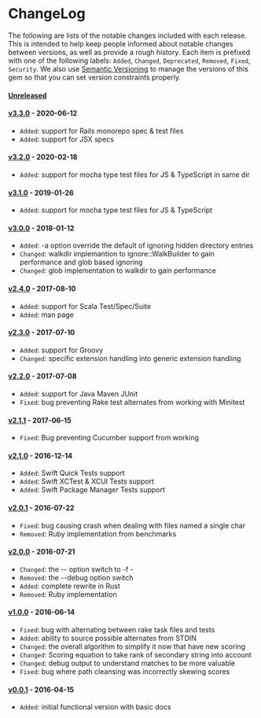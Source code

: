 # ChangeLog

The following are lists of the notable changes included with each release.
This is intended to help keep people informed about notable changes between
versions, as well as provide a rough history. Each item is prefixed with
one of the following labels: `Added`, `Changed`, `Deprecated`,
`Removed`, `Fixed`, `Security`. We also use [Semantic
Versioning](http://semver.org) to manage the versions of this gem so
that you can set version constraints properly.

#### [Unreleased][unreleased]

#### [v3.3.0][v3.3.0] - 2020-06-12

* `Added`: support for Rails monorepo spec & test files
* `Added`: support for JSX specs

#### [v3.2.0][v3.2.0] - 2020-02-18

* `Added`: support for mocha type test files for JS & TypeScript in same dir

#### [v3.1.0][v3.1.0] - 2019-01-26

* `Added`: support for mocha type test files for JS & TypeScript

#### [v3.0.0][v3.0.0] - 2018-01-12

* `Added`: -a option override the default of ignoring hidden directory entries
* `Changed`: walkdir implemantion to ignore::WalkBuilder to gain performance and glob based ignoring
* `Changed`: glob implementation to walkdir to gain performance

#### [v2.4.0][v2.4.0] - 2017-08-10

* `Added`: support for Scala Test/Spec/Suite
* `Added`: man page

#### [v2.3.0][v2.3.0] - 2017-07-10

* `Added`: support for Groovy
* `Changed`: specific extension handling into generic extension handling

#### [v2.2.0][v2.2.0] - 2017-07-08

* `Added`: support for Java Maven JUnit
* `Fixed`: bug preventing Rake test alternates from working with Minitest

#### [v2.1.1][v2.1.1] - 2017-06-15

* `Fixed`: Bug preventing Cucumber support from working

#### [v2.1.0][v2.1.0] - 2016-12-14

* `Added`: Swift Quick Tests support
* `Added`: Swift XCTest & XCUI Tests support
* `Added`: Swift Package Manager Tests support

#### [v2.0.1][v2.0.1] - 2016-07-22

* `Fixed`: bug causing crash when dealing with files named a single char
* `Removed`: Ruby implementation from benchmarks

#### [v2.0.0][v2.0.0] - 2016-07-21

* `Changed`: the -- option switch to -f -
* `Removed`: the --debug option switch
* `Added`: complete rewrite in Rust
* `Removed`: Ruby implementation

#### [v1.0.0][v1.0.0] - 2016-06-14

* `Fixed`: bug with alternating between rake task files and tests
* `Added`: ability to source possible alternates from STDIN
* `Changed`: the overall algorithm to simplify it now that have new scoring
* `Changed`: Scoring equation to take rank of secondary string into account
* `Changed`: debug output to understand matches to be more valuable
* `Fixed`: bug where path cleansing was incorrectly skewing scores

#### [v0.0.1][v0.0.1] - 2016-04-15

* `Added`: initial functional version with basic docs

[unreleased]: https://github.com/cyphactor/alt/compare/v3.1.0...HEAD
[v0.0.1]: https://github.com/cyphactor/alt/compare/7c9b152...v0.0.1
[v1.0.0]: https://github.com/cyphactor/alt/compare/v0.0.1...v1.0.0
[v2.0.0]: https://github.com/cyphactor/alt/compare/v1.0.0...v2.0.0
[v2.0.1]: https://github.com/cyphactor/alt/compare/v2.0.0...v2.0.1
[v2.1.0]: https://github.com/cyphactor/alt/compare/v2.0.1...v2.1.0
[v2.1.1]: https://github.com/cyphactor/alt/compare/v2.1.0...v2.1.1
[v2.2.0]: https://github.com/cyphactor/alt/compare/v2.1.1...v2.2.0
[v2.3.0]: https://github.com/cyphactor/alt/compare/v2.2.0...v2.3.0
[v2.4.0]: https://github.com/cyphactor/alt/compare/v2.3.0...v2.4.0
[v3.0.0]: https://github.com/cyphactor/alt/compare/v2.4.0...v3.0.0
[v3.1.0]: https://github.com/cyphactor/alt/compare/v3.0.0...v3.1.0
[v3.2.0]: https://github.com/cyphactor/alt/compare/v3.1.0...v3.2.0
[v3.3.0]: https://github.com/cyphactor/alt/compare/v3.2.0...v3.3.0

